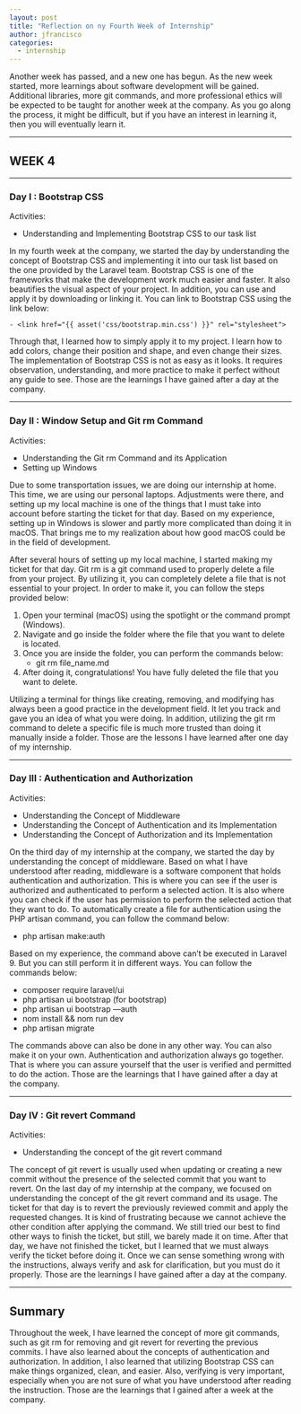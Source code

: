 ```yaml
---
layout: post
title: "Reflection on ny Fourth Week of Internship"
author: jfrancisco
categories:
  - internship
---
```


Another week has passed, and a new one has begun. As the new week started, more learnings about software development will be gained. Additional libraries, more git commands, and more professional ethics will be expected to be taught for another week at the company. As you go along the process, it might be difficult, but if you have an interest in learning it, then you will eventually learn it.
<hr>

## WEEK 4
<hr>

### Day I : Bootstrap CSS
Activities:
- Understanding and Implementing Bootstrap CSS to our task list

In my fourth week at the company, we started the day by understanding the concept of Bootstrap CSS and implementing it into our task list based on the one provided by the Laravel team. Bootstrap CSS is one of the frameworks that make the development work much easier and faster. It also beautifies the visual aspect of your project. In addition, you can use and apply it by downloading or linking it. You can link to Bootstrap CSS using the link below:

    - <link href="{{ asset('css/bootstrap.min.css') }}" rel="stylesheet">

Through that, I learned how to simply apply it to my project. I learn how to add colors, change their position and shape, and even change their sizes. The implementation of Bootstrap CSS is not as easy as it looks. It requires observation, understanding, and more practice to make it perfect without any guide to see. Those are the learnings I have gained after a day at the company.

<hr>

### Day II : Window Setup and Git rm Command
Activities:
- Understanding the Git rm Command and its Application
- Setting up Windows

Due to some transportation issues, we are doing our internship at home. This time, we are using our personal laptops. Adjustments were there, and setting up my local machine is one of the things that I must take into account before starting the ticket for that day. Based on my experience, setting up in Windows is slower and partly more complicated than doing it in macOS. That brings me to my realization about how good macOS could be in the field of development.

After several hours of setting up my local machine, I started making my ticket for that day. Git rm is a git command used to properly delete a file from your project. By utilizing it, you can completely delete a file that is not essential to your project. In order to make it, you can follow the steps provided below:

1. Open your terminal (macOS) using the spotlight or the command prompt (Windows).
2. Navigate and go inside the folder where the file that you want to delete is located.
3. Once you are inside the folder, you can perform the commands below:
    - git rm file_name.md
4. After doing it, congratulations! You have fully deleted the file that you want to delete.

Utilizing a terminal for things like creating, removing, and modifying has always been a good practice in the development field. It let you track and gave you an idea of what you were doing. In addition, utilizing the git rm command to delete a specific file is much more trusted than doing it manually inside a folder. Those are the lessons I have learned after one day of my internship.

<hr>

### Day III : Authentication and Authorization
Activities:
- Understanding the Concept of Middleware
- Understanding the Concept of Authentication and its Implementation
- Understanding the Concept of Authorization and its Implementation

On the third day of my internship at the company, we started the day by understanding the concept of middleware. Based on what I have understood after reading, middleware is a software component that holds authentication and authorization. This is where you can see if the user is authorized and authenticated to perform a selected action. It is also where you can check if the user has permission to perform the selected action that they want to do. To automatically create a file for authentication using the PHP artisan command, you can follow the command below:

- php artisan make:auth

Based on my experience, the command above can’t be executed in Laravel 9. But you can still perform it in different ways. You can follow the commands below:
- composer require laravel/ui
- php artisan ui bootstrap (for bootstrap)
- php artisan ui bootstrap —auth
- nom install && nom run dev
- php artisan migrate

The commands above can also be done in any other way. You can also make it on your own. Authentication and authorization always go together. That is where you can assure yourself that the user is verified and permitted to do the action. Those are the learnings that I have gained after a day at the company.

<hr>

### Day IV : Git revert Command
Activities:
- Understanding the concept of the git revert command

The concept of git revert is usually used when updating or creating a new commit without the presence of the selected commit that you want to revert. On the last day of my internship at the company, we focused on understanding the concept of the git revert command and its usage. The ticket for that day is to revert the previously reviewed commit and apply the requested changes. It is kind of frustrating because we cannot achieve the other condition after applying the command. We still tried our best to find other ways to finish the ticket, but still, we barely made it on time. After that day, we have not finished the ticket, but I learned that we must always verify the ticket before doing it. Once we can sense something wrong with the instructions, always verify and ask for clarification, but you must do it properly. Those are the learnings I have gained after a day at the company.
<hr>

## Summary
Throughout the week, I have learned the concept of more git commands, such as git rm for removing and git revert for reverting the previous commits. I have also learned about the concepts of authentication and authorization. In addition, I also learned that utilizing Bootstrap CSS can make things organized, clean, and easier. Also, verifying is very important, especially when you are not sure of what you have understood after reading the instruction. Those are the learnings that I gained after a week at the company.